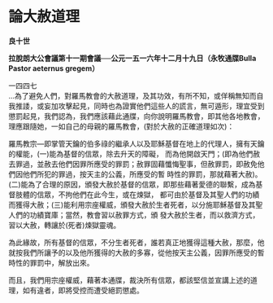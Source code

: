 # 論大赦道理


**良十世**

**拉脫朗大公會議第十一期會議──公元一五一六年十二月十九日（永牧通牒Bulla Pastor aeternus gregem）**





一四四七	
…為了避免人們，對羅馬教會的大赦道理，及其功效，有所不知，或佯稱無知而自我推諉，或妄加攻擊起見，同時也為證實他們這些人的謊言，無可遁形，理宜受到
懲罰起見，我們認為，我們應該藉此通牒，向你說明羅馬教會，即其他各地教會，理應跟隨她，一如自己的母親的羅馬教會，(對於大赦的正確道理如次)：

羅馬教宗—即掌管天鑰的伯多祿的繼承人以及耶穌基督在地上的代理人，擁有天鑰的權能，(一)能為基督的信眾，除去升天的障礙，
而為他開啟天門；(即為他們赦去罪過，並赦去他們因罪所應受的罪罰；赦罪固藉懺悔聖事，但赦罪罰，即赦免他們因他們所犯的罪過，按天主的公義，所應受的暫
時性的罪罰，那就藉著大赦)。(二)能為了合理的原因，頒發大赦於基督的信眾，即那些藉著愛德的聯繫，成為基督肢體的信眾，不拘他們在此今生，或在煉獄，
都可由於基督及其聖人們的功績而獲得大赦；(三)能利用宗座權威，頒發大赦於生者死者，以分施耶穌基督及其聖人們的功績寶庫；當然，教會習以赦罪方式，頒
發大赦於生者，而以救濟方式，習以大赦，轉讓於(死者)煉獄靈魂。

為此緣故，所有基督的信眾，不分生者死者，誰若真正地獲得這種大赦，那麼，他就按我們所讓予的以及他所獲得的大赦的多寡，從他按天主公義，因罪所應受的暫時性的罪罰中，解放出來。

而且，我們用宗座權威，藉著本通牒，裁決所有信眾，都該堅信並宣講上述的道理，如有違者，即將受控而遭受絕罰懲處。

